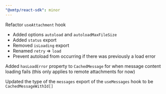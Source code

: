 ```yaml
---
"@xmtp/react-sdk": minor
---
```


Refactor `useAttachment` hook

* Added options `autoload` and `autoloadMaxFileSize`
* Added `status` export
* Removed `isLoading` export
* Renamed `retry` => `load`
* Prevent autoload from occurring if there was previously a load error

Added `hasLoadError` property to `CachedMessage` for when message content loading fails (this only applies to remote attachments for now)

Updated the type of the `messages` export of the `useMessages` hook to be `CachedMessageWithId[]`
